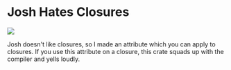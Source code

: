 # Josh Hates Closures

![](https://github.com/smklein/josh_hates_closures/workflows/Rust/badge.svg)

Josh doesn't like closures, so I made an attribute which you can
apply to closures. If you use this attribute on a closure, this
crate squads up with the compiler and yells loudly.
